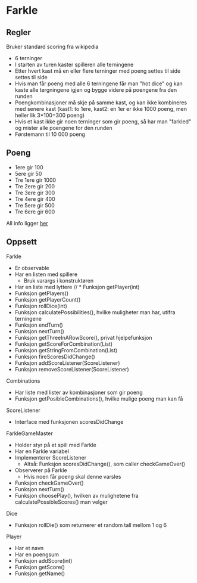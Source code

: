 # Farkle #

## Regler ##
Bruker standard scoring fra wikipedia
* 6 terninger
* I starten av turen kaster spilleren alle terningene
* Etter hvert kast må en eller flere terninger med poeng settes til side settes til side
* Hvis man får poeng med alle 6 terningene får man "hot dice" og kan kaste alle tergningene igjen og bygge videre på poengene fra den runden
* Poengkombinasjoner må skje på samme kast, og kan ikke kombineres med senere kast (kast1: to 1ere, kast2: en 1er er ikke 1000 poeng, men heller lik 3*100=300 poeng)
* Hvis et kast ikke gir noen terninger som gir poeng, så har man "farkled" og mister alle poengene for den runden
* Førstemann til 10 000 poeng

## Poeng ##
* 1ere gir 100
* 5ere gir 50
* Tre 1ere gir 1000
* Tre 2ere gir 200
* Tre 3ere gir 300
* Tre 4ere gir 400
* Tre 5ere gir 500
* Tre 6ere gir 600

All info ligger [her](https://en.wikipedia.org/wiki/Farkle)

## Oppsett ##
Farkle
* Er observable
* Har en listen med spillere
	* Bruk varargs i konstruktøren
* Har en liste med lyttere
// * Funksjon getPlayer(int)
* Funksjon getPlayers()
* Funksjon getPlayerCount()
* Funksjon rollDice(int)
* Funksjon calculatePossibilities(), hvilke muligheter man har, utifra terningene
* Funksjon endTurn()
* Funksjon nextTurn()
* Funksjon getThreeInARowScore(), privat hjelpefunksjon
* Funksjon getScoreForCombination(List<Integer>)
* Funksjon getStringFromCombination(List<Integer>)
* Funksjon fireScoresDidChange() 
* Funksjon addScoreListener(ScoreListener)
* Funksjon removeScoreListener(ScoreListener)

Combinations
* Har liste med lister av kombinasjoner som gir poeng
* Funksjon getPosibleCombinations(), hvilke mulige poeng man kan få

ScoreListener
* Interface med funksjonen scoresDidChange

FarkleGameMaster
* Holder styr på et spill med Farkle
* Har en Farkle variabel
* Implementerer ScoreListener
	* Altså: Funksjon scoresDidChange(), som caller checkGameOver()
* Observerer på Farkle
	* Hvis noen får poeng skal denne varsles
* Funksjon checkGameOver()
* Funksjon nextTurn()
* Funksjon choosePlay(), hvilken av mulighetene fra calculatePossibleScores() man velger

Dice
* Funksjon rollDie() som returnerer et random tall mellom 1 og 6

Player
* Har et navn
* Har en poengsum
* Funksjon addScore(int)
* Funksjon getScore()
* Funksjon getName()


